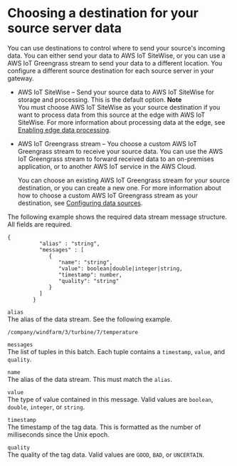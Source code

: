 # Choosing a destination for your source server data<a name="source-destination"></a>

You can use destinations to control where to send your source's incoming data\. You can either send your data to AWS IoT SiteWise, or you can use a AWS IoT Greengrass stream to send your data to a different location\. You configure a different source destination for each source server in your gateway\.
+  AWS IoT SiteWise – Send your source data to AWS IoT SiteWise for storage and processing\. This is the default option\. 
**Note**  
You must choose AWS IoT SiteWise as your source destination if you want to process data from this source at the edge with AWS IoT SiteWise\. For more information about processing data at the edge, see [Enabling edge data processing](edge-processing.md)\.
+ AWS IoT Greengrass stream – You choose a custom AWS IoT Greengrass stream to receive your source data\. You can use the AWS IoT Greengrass stream to forward received data to an on\-premises application, or to another AWS IoT service in the AWS Cloud\.

  You can choose an existing AWS IoT Greengrass stream for your source destination, or you can create a new one\. For more information about how to choose a custom AWS IoT Greengrass stream as your destination, see [Configuring data sources](configure-sources.md)\.

The following example shows the required data stream message structure\. All fields are required\. 

```
{
          "alias" : "string",
          "messages" : [
             {
                "name": "string",
                "value": boolean|double|integer|string,
                "timestamp": number,
                "quality": "string"
             }
          ]
        }
```

`alias`  
The alias of the data stream\. See the following example\.  

```
/company/windfarm/3/turbine/7/temperature
```

`messages`  
The list of tuples in this batch\. Each tuple contains a `timestamp`, `value`, and `quality`\.

`name`  
The alias of the data stream\. This must match the `alias`\.

`value`  
The type of value contained in this message\. Valid values are `boolean`, `double`, `integer`, or `string`\.

`timestamp`  
The timestamp of the tag data\. This is formatted as the number of milliseconds since the Unix epoch\.

`quality`  
The quality of the tag data\. Valid values are `GOOD`, `BAD`, or `UNCERTAIN`\.